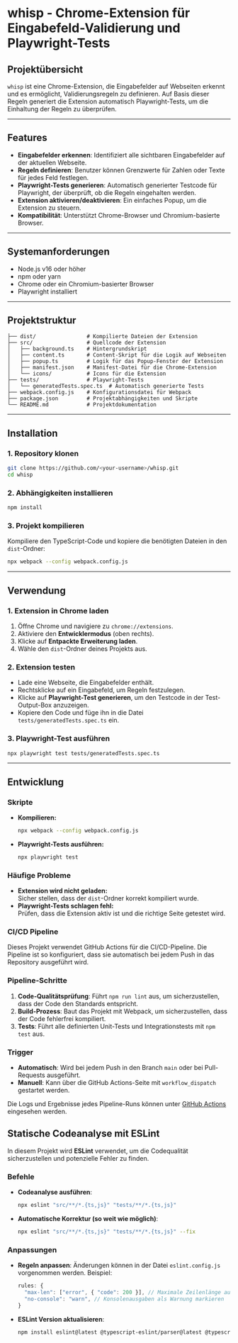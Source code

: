 

# **whisp - Chrome-Extension für Eingabefeld-Validierung und Playwright-Tests**

## **Projektübersicht**

`whisp` ist eine Chrome-Extension, die Eingabefelder auf Webseiten erkennt und es ermöglicht, Validierungsregeln zu definieren. Auf Basis dieser Regeln generiert die Extension automatisch Playwright-Tests, um die Einhaltung der Regeln zu überprüfen.

---

## **Features**
- **Eingabefelder erkennen**: Identifiziert alle sichtbaren Eingabefelder auf der aktuellen Webseite.
- **Regeln definieren**: Benutzer können Grenzwerte für Zahlen oder Texte für jedes Feld festlegen.
- **Playwright-Tests generieren**: Automatisch generierter Testcode für Playwright, der überprüft, ob die Regeln eingehalten werden.
- **Extension aktivieren/deaktivieren**: Ein einfaches Popup, um die Extension zu steuern.
- **Kompatibilität**: Unterstützt Chrome-Browser und Chromium-basierte Browser.

---

## **Systemanforderungen**
- Node.js v16 oder höher
- npm oder yarn
- Chrome oder ein Chromium-basierter Browser
- Playwright installiert

---

## **Projektstruktur**
```
├── dist/                # Kompilierte Dateien der Extension
├── src/                 # Quellcode der Extension
│   ├── background.ts    # Hintergrundskript
│   ├── content.ts       # Content-Skript für die Logik auf Webseiten
│   ├── popup.ts         # Logik für das Popup-Fenster der Extension
│   ├── manifest.json    # Manifest-Datei für die Chrome-Extension
│   └── icons/           # Icons für die Extension
├── tests/               # Playwright-Tests
│   └── generatedTests.spec.ts  # Automatisch generierte Tests
├── webpack.config.js    # Konfigurationsdatei für Webpack
├── package.json         # Projektabhängigkeiten und Skripte
└── README.md            # Projektdokumentation
```

---

## **Installation**

### 1. **Repository klonen**
```bash
git clone https://github.com/<your-username>/whisp.git
cd whisp
```

### 2. **Abhängigkeiten installieren**
```bash
npm install
```

### 3. **Projekt kompilieren**
Kompiliere den TypeScript-Code und kopiere die benötigten Dateien in den `dist`-Ordner:
```bash
npx webpack --config webpack.config.js
```

---

## **Verwendung**

### 1. **Extension in Chrome laden**
1. Öffne Chrome und navigiere zu `chrome://extensions`.
2. Aktiviere den **Entwicklermodus** (oben rechts).
3. Klicke auf **Entpackte Erweiterung laden**.
4. Wähle den `dist`-Ordner deines Projekts aus.

### 2. **Extension testen**
- Lade eine Webseite, die Eingabefelder enthält.
- Rechtsklicke auf ein Eingabefeld, um Regeln festzulegen.
- Klicke auf **Playwright-Test generieren**, um den Testcode in der Test-Output-Box anzuzeigen.
- Kopiere den Code und füge ihn in die Datei `tests/generatedTests.spec.ts` ein.

### 3. **Playwright-Test ausführen**
```bash
npx playwright test tests/generatedTests.spec.ts
```

---

## **Entwicklung**

### **Skripte**
- **Kompilieren:**  
  ```bash
  npx webpack --config webpack.config.js
  ```
- **Playwright-Tests ausführen:**  
  ```bash
  npx playwright test
  ```

### **Häufige Probleme**
- **Extension wird nicht geladen:**  
  Sicher stellen, dass der `dist`-Ordner korrekt kompiliert wurde.
- **Playwright-Tests schlagen fehl:**  
  Prüfen, dass die Extension aktiv ist und die richtige Seite getestet wird.


### CI/CD Pipeline

Dieses Projekt verwendet GitHub Actions für die CI/CD-Pipeline. Die Pipeline ist so konfiguriert, dass sie automatisch bei jedem Push in das Repository ausgeführt wird.

### **Pipeline-Schritte**
1. **Code-Qualitätsprüfung**: Führt `npm run lint` aus, um sicherzustellen, dass der Code den Standards entspricht.
2. **Build-Prozess**: Baut das Projekt mit Webpack, um sicherzustellen, dass der Code fehlerfrei kompiliert.
3. **Tests**: Führt alle definierten Unit-Tests und Integrationstests mit `npm test` aus.

### **Trigger**
- **Automatisch**: Wird bei jedem Push in den Branch `main` oder bei Pull-Requests ausgeführt.
- **Manuell**: Kann über die GitHub Actions-Seite mit `workflow_dispatch` gestartet werden.

Die Logs und Ergebnisse jedes Pipeline-Runs können unter [GitHub Actions](https://github.com/dein-benutzername/dein-repo/actions) eingesehen werden.




## Statische Codeanalyse mit ESLint

In diesem Projekt wird **ESLint** verwendet, um die Codequalität sicherzustellen und potenzielle Fehler zu finden.

### Befehle

- **Codeanalyse ausführen**:
  ```bash
  npx eslint "src/**/*.{ts,js}" "tests/**/*.{ts,js}"
  ```

- **Automatische Korrektur (so weit wie möglich)**:
  ```bash
  npx eslint "src/**/*.{ts,js}" "tests/**/*.{ts,js}" --fix
  ```

### Anpassungen

- **Regeln anpassen**: Änderungen können in der Datei `eslint.config.js` vorgenommen werden. Beispiel:
  ```javascript
  rules: {
    "max-len": ["error", { "code": 200 }], // Maximale Zeilenlänge auf 200 erhöhen
    "no-console": "warn", // Konsolenausgaben als Warnung markieren
  }
  ```

- **ESLint Version aktualisieren**:
  ```bash
  npm install eslint@latest @typescript-eslint/parser@latest @typescript-eslint/eslint-plugin@latest --save-dev
  ```


